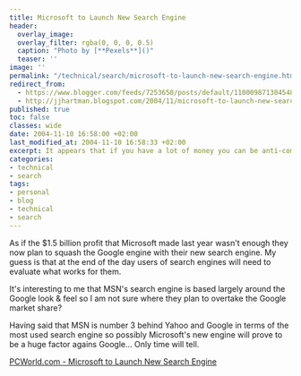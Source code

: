 ```yaml
---
title: Microsoft to Launch New Search Engine
header:
  overlay_image: 
  overlay_filter: rgba(0, 0, 0, 0.5)
  caption: "Photo by [**Pexels**]()"
  teaser: ''
image: ''
permalink: "/technical/search/microsoft-to-launch-new-search-engine.html"
redirect_from:
  - https://www.blogger.com/feeds/7253650/posts/default/110009871304548014
  - http://jjhartman.blogspot.com/2004/11/microsoft-to-launch-new-search-engine.html
published: true
toc: false
classes: wide
date: 2004-11-10 16:58:00 +02:00
last_modified_at: 2004-11-10 16:58:33 +02:00
excerpt: It appears that if you have a lot of money you can be anti-competitive and illegal and get away with it by paying everyone off.
categories:
- technical
- search
tags:
- personal
- blog
- technical
- search
---
```

As if the $1.5 billion profit that Microsoft made last year wasn't enough they now plan to squash the Google engine with their new search engine. My guess is that at the end of the day users of search engines will need to evaluate what works for them. 

It's interesting to me that MSN's search engine is based largely around the Google look & feel so I am not sure where they plan to overtake the Google market share? 

Having said that MSN is number 3 behind Yahoo and Google in terms of the most used search engine so possibly Microsoft's new engine will prove to be a huge factor agains Google... Only time will tell. 

<a href="http://www.pcworld.com/news/article/0,aid,118556,00.asp">PCWorld.com - Microsoft to Launch New Search Engine</a>
